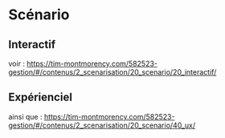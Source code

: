 # Scénario

## Interactif

voir : https://tim-montmorency.com/582523-gestion/#/contenus/2_scenarisation/20_scenario/20_interactif/

## Expérienciel

ainsi que : https://tim-montmorency.com/582523-gestion/#/contenus/2_scenarisation/20_scenario/40_ux/

